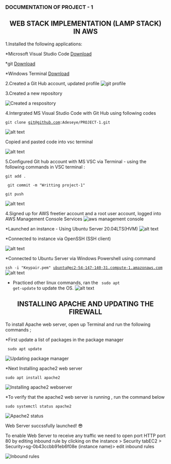  ### DOCUMENTATION OF PROJECT - 1
 ## <center>WEB STACK IMPLEMENTATION (LAMP STACK) IN AWS</center> 


1.Installed the following applications:

*Microsoft Visual Studio Code  [Download](https://code.visualstudio.com/download)

*git  [Download](https://git-scm.com/downloads)


*Windows Terminal [Download](https://apps.microsoft.com/store/detail/windows-terminal/9N0DX20HK701?hl=en-gb&gl=GB)

2.Created a Git Hub account, updated profile
![git profile](./Images/updated%20github%20profile.JPG)

3.Created a new repository 

![Created a respository](./Images/Created%20a%20repository.JPG)

4.Intergrated MS Visual Studio Code with Git Hub using following codes 

<code>git clone git@github.com:Adeseye/PROJECT-1.git</code>

![alt text](./Images/copying%20git%20code.JPG)

Copied and pasted code into vsc terminal

![alt text](./Images/git%20code.JPG)

5.Configured Git hub account with MS VSC via Terminal - using the following commands in VSC terminal :

<code>git add .</code>

<code> git commit -m "Writting project-1" </code>

<code>git push</code>

![alt text](./Images/git%20command%20profile%20setup.JPG)

4.Signed up for AWS freetier account and a root user account, logged into AWS Management Console Services ![aws management console](./Images/aws.JPG) 

*Launched an instance -  Using Ubuntu Server 20.04LTS(HVM)
![alt text](./Images/Launching%20an%20instance.JPG)


*Connected to instance via OpenSSH (SSH client)

![alt text](./Images/Connect%20to%20instance.JPG)

*Connected to Ubuntu Server via Windows Powershell using command

<code>ssh -i "Keypair.pem" ubuntu@ec2-54-147-140-31.compute-1.amazonaws.com</code>
![alt text](./Images/instances.JPG)

* Practiced other linux commands, ran the <code> sudo apt get-update</code> to update the OS.
![alt text](./Images/Ubuntu%20virtual%20server.JPG)


## <center>INSTALLING APACHE AND UPDATING THE FIREWALL</center>

To install Apache web server, open up Terminal and run the following commands ;

*First update a list of packages in the package manager

<code> sudo apt update</code>

![Updating package manager](./Images/apt%20update.JPG)


*Next Installing apache2 web server 

<code>sudo apt install apache2</code>

![Installing apache2 webserver](./Images/sudo%20install.JPG)


*To verify that the apache2 web server is running , run the command below

<code>sudo systemctl status apache2</code>

![Apache2 status](./Images/sudo%20status%20running.JPG)


Web Server succssfully launched! :sunglasses:

To enable Web Server to receive any traffic we need to open port HTTP port 80 by editing inbound rule by clicking on the instance > Security tabEC2 > Security>sg-0b43ccbb91eb6f08e (instance name)> edit inbound rules

![Inbound rules](./Images/inbound%20rule%20port%2080%20tcp.JPG)


